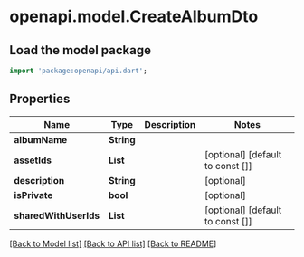 # openapi.model.CreateAlbumDto

## Load the model package
```dart
import 'package:openapi/api.dart';
```

## Properties
Name | Type | Description | Notes
------------ | ------------- | ------------- | -------------
**albumName** | **String** |  | 
**assetIds** | **List<String>** |  | [optional] [default to const []]
**description** | **String** |  | [optional] 
**isPrivate** | **bool** |  | [optional] 
**sharedWithUserIds** | **List<String>** |  | [optional] [default to const []]

[[Back to Model list]](../README.md#documentation-for-models) [[Back to API list]](../README.md#documentation-for-api-endpoints) [[Back to README]](../README.md)


